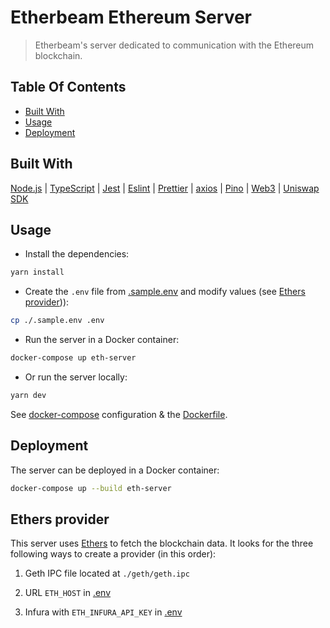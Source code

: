 # Etherbeam Ethereum Server

> Etherbeam's server dedicated to communication with the Ethereum blockchain.

## Table Of Contents

- [Built With](#built-with)
- [Usage](#usage)
- [Deployment](#deployment)

## Built With

[Node.js](https://nodejs.org) | [TypeScript](https://www.typescriptlang.org) | [Jest](https://jestjs.io) | [Eslint](https://eslint.org) | [Prettier](https://prettier.io) | [axios](https://github.com/axios/axios) | [Pino](https://getpino.io/#/) | [Web3](https://web3js.readthedocs.io) | [Uniswap SDK](https://github.com/Uniswap/uniswap-sdk)

## Usage

- Install the dependencies:

```bash
yarn install
```

- Create the `.env` file from [.sample.env](.sample.env) and modify values (see [Ethers provider](#ethers-provider))):

```bash
cp ./.sample.env .env
```

- Run the server in a Docker container:

```bash
docker-compose up eth-server
```

- Or run the server locally:

```bash
yarn dev
```

See [docker-compose](../../docker-compose.yml) configuration & the [Dockerfile](Dockerfile).

## Deployment

The server can be deployed in a Docker container:

```bash
docker-compose up --build eth-server
```

## Ethers provider

This server uses [Ethers](https://docs.ethers.io/) to fetch the blockchain data. It looks for the three following ways to create a provider (in this order):

1. Geth IPC file located at `./geth/geth.ipc`

1. URL `ETH_HOST` in [.env](.sample.env)

1. Infura with `ETH_INFURA_API_KEY` in [.env](.sample.env)
